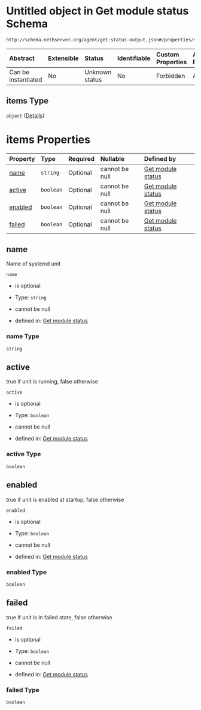 # Untitled object in Get module status Schema

```txt
http://schema.nethserver.org/agent/get-status-output.json#/properties/services/items
```



| Abstract            | Extensible | Status         | Identifiable | Custom Properties | Additional Properties | Access Restrictions | Defined In                                                                     |
| :------------------ | :--------- | :------------- | :----------- | :---------------- | :-------------------- | :------------------ | :----------------------------------------------------------------------------- |
| Can be instantiated | No         | Unknown status | No           | Forbidden         | Allowed               | none                | [get-status-output.json*](agent/get-status-output.json "open original schema") |

## items Type

`object` ([Details](get-status-output-properties-services-items.md))

# items Properties

| Property            | Type      | Required | Nullable       | Defined by                                                                                                                                                                                       |
| :------------------ | :-------- | :------- | :------------- | :----------------------------------------------------------------------------------------------------------------------------------------------------------------------------------------------- |
| [name](#name)       | `string`  | Optional | cannot be null | [Get module status](get-status-output-properties-services-items-properties-name.md "http://schema.nethserver.org/agent/get-status-output.json#/properties/services/items/properties/name")       |
| [active](#active)   | `boolean` | Optional | cannot be null | [Get module status](get-status-output-properties-services-items-properties-active.md "http://schema.nethserver.org/agent/get-status-output.json#/properties/services/items/properties/active")   |
| [enabled](#enabled) | `boolean` | Optional | cannot be null | [Get module status](get-status-output-properties-services-items-properties-enabled.md "http://schema.nethserver.org/agent/get-status-output.json#/properties/services/items/properties/enabled") |
| [failed](#failed)   | `boolean` | Optional | cannot be null | [Get module status](get-status-output-properties-services-items-properties-failed.md "http://schema.nethserver.org/agent/get-status-output.json#/properties/services/items/properties/failed")   |

## name

Name of systemd unit

`name`

*   is optional

*   Type: `string`

*   cannot be null

*   defined in: [Get module status](get-status-output-properties-services-items-properties-name.md "http://schema.nethserver.org/agent/get-status-output.json#/properties/services/items/properties/name")

### name Type

`string`

## active

true if unit is running, false otherwise

`active`

*   is optional

*   Type: `boolean`

*   cannot be null

*   defined in: [Get module status](get-status-output-properties-services-items-properties-active.md "http://schema.nethserver.org/agent/get-status-output.json#/properties/services/items/properties/active")

### active Type

`boolean`

## enabled

true if unit is enabled at startup, false otherwise

`enabled`

*   is optional

*   Type: `boolean`

*   cannot be null

*   defined in: [Get module status](get-status-output-properties-services-items-properties-enabled.md "http://schema.nethserver.org/agent/get-status-output.json#/properties/services/items/properties/enabled")

### enabled Type

`boolean`

## failed

true if unit is in failed state, false otherwise

`failed`

*   is optional

*   Type: `boolean`

*   cannot be null

*   defined in: [Get module status](get-status-output-properties-services-items-properties-failed.md "http://schema.nethserver.org/agent/get-status-output.json#/properties/services/items/properties/failed")

### failed Type

`boolean`
